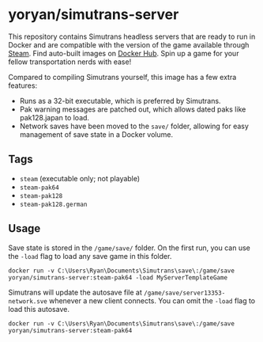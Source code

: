# yoryan/simutrans-server

This repository contains Simutrans headless servers that are ready to run in Docker and are compatible with the version of the game available through [Steam](https://store.steampowered.com/app/434520/Simutrans/). Find auto-built images on [Docker Hub](https://hub.docker.com/r/yoryan/simutrans-server). Spin up a game for your fellow transportation nerds with ease!

Compared to compiling Simutrans yourself, this image has a few extra features:

- Runs as a 32-bit executable, which is preferred by Simutrans.
- Pak warning messages are patched out, which allows dated paks like pak128.japan to load.
- Network saves have been moved to the `save/` folder, allowing for easy management of save state in a Docker volume.

## Tags

- `steam` (executable only; not playable)
- `steam-pak64`
- `steam-pak128`
- `steam-pak128.german`

## Usage

Save state is stored in the `/game/save/` folder. On the first run, you can use the `-load` flag to load any save game in this folder.

```
docker run -v C:\Users\Ryan\Documents\Simutrans\save\:/game/save yoryan/simutrans-server:steam-pak64 -load MyServerTemplateGame
```

Simutrans will update the autosave file at `/game/save/server13353-network.sve` whenever a new client connects. You can omit the `-load` flag to load this autosave.

```
docker run -v C:\Users\Ryan\Documents\Simutrans\save\:/game/save yoryan/simutrans-server:steam-pak64
```

